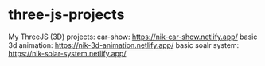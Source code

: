 # three-js-projects
My ThreeJS (3D) projects:
car-show: https://nik-car-show.netlify.app/
basic 3d animation: https://nik-3d-animation.netlify.app/
basic soalr system: https://nik-solar-system.netlify.app/
